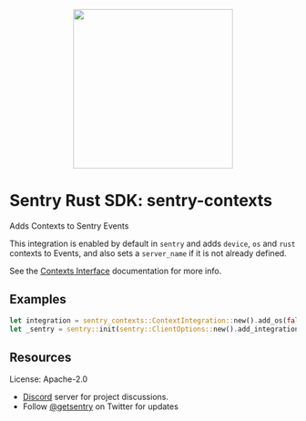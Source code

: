 <p align="center">
    <a href="https://sentry.io" target="_blank" align="center">
        <img src="https://sentry-brand.storage.googleapis.com/sentry-logo-black.png" width="280">
    </a>
</p>

# Sentry Rust SDK: sentry-contexts

Adds Contexts to Sentry Events

This integration is enabled by default in `sentry` and adds `device`, `os`
and `rust` contexts to Events, and also sets a `server_name` if it is not
already defined.

See the [Contexts Interface] documentation for more info.

## Examples

```rust
let integration = sentry_contexts::ContextIntegration::new().add_os(false);
let _sentry = sentry::init(sentry::ClientOptions::new().add_integration(integration));
```

[Contexts Interface]: https://develop.sentry.dev/sdk/event-payloads/contexts/

## Resources

License: Apache-2.0

- [Discord](https://discord.gg/ez5KZN7) server for project discussions.
- Follow [@getsentry](https://twitter.com/getsentry) on Twitter for updates
